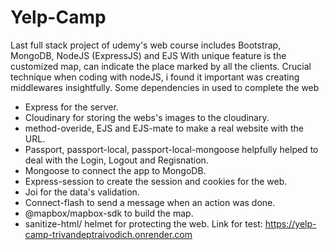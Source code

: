 # Yelp-Camp
Last full stack project of udemy's web course includes Bootstrap, MongoDB, NodeJS (ExpressJS) and EJS
With unique feature is the customized map, can indicate the place marked by all the clients.
Crucial technique when coding with nodeJS, i found it important was creating middlewares insightfully.
Some dependencies in used to complete the web
 + Express for the server.
 + Cloudinary for storing the webs's images to the cloudinary.
 + method-overide, EJS and EJS-mate to make a real website with the URL.
 + Passport, passport-local, passport-local-mongoose helpfully helped to deal with the Login, Logout and Regisnation.
 + Mongoose to connect the app to MongoDB.
 + Express-session to create the session and cookies for the web.
 + Joi for the data's validation.
 + Connect-flash to send a message when an action was done.
 + @mapbox/mapbox-sdk to build the map.
 + sanitize-html/ helmet for protecting the web.
Link for test: https://yelp-camp-trivandeptraivodich.onrender.com
